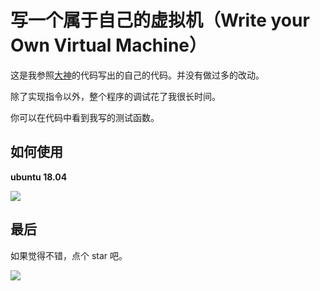 # 写一个属于自己的虚拟机（Write your Own Virtual Machine）



这是我参照[大神](https://justinmeiners.github.io/lc3-vm/)的代码写出的自己的代码。并没有做过多的改动。



除了实现指令以外，整个程序的调试花了我很长时间。



你可以在代码中看到我写的测试函数。



## 如何使用



**ubuntu 18.04**



![](https://github.com/TensShinet/toy_vm/blob/master/images/use.png?raw=true)





## 最后



如果觉得不错，点个 star 吧。

![](https://upload-images.jianshu.io/upload_images/15548795-e9bc9fb441525b5d.png?imageMogr2/auto-orient/strip%7CimageView2/2/w/1240)